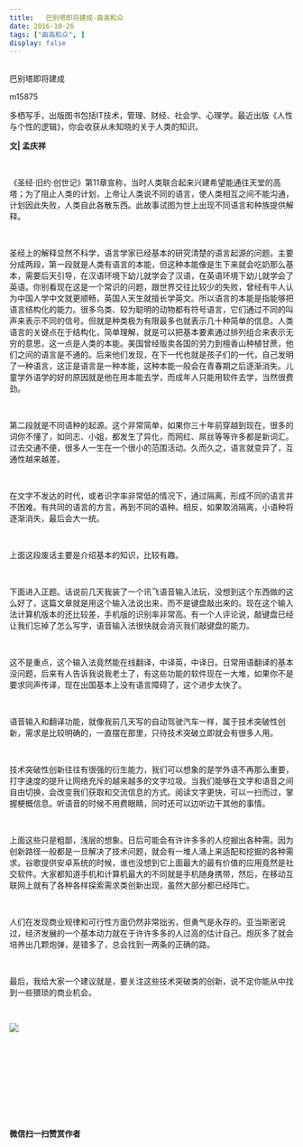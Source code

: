 ```yaml
---
title:   巴别塔即将建成-曲高和众
date: 2016-10-26
tags: ["曲高和众", ]
display: false
---
```



## 



巴别塔即将建成




m15875




多栖写手，出版图书包括IT技术，管理、财经、社会学、心理学。最近出版《人性与个性的逻辑》，你会收获从未知晓的关于人类的知识。


**文| 孟庆祥**

&nbsp;

《<a target="_blank">圣经</a>·<a target="_blank">旧约</a>·<a target="_blank">创世记</a>》第11章宣称，当时人类联合起来兴建希望能通往天堂的高塔；为了阻止人类的计划，上帝让人类说不同的语言，使人类相互之间不能沟通，计划因此失败，人类自此各散东西。此故事试图为世上出现不同语言和种族提供解释。

&nbsp;

圣经上的解释显然不科学，语言学家已经基本的研究清楚的语言起源的问题。主要分成两段，第一段就是人类有语言的本能，但这种本能像是生下来就会吃奶那么基本，需要后天引导，在汉语环境下幼儿就学会了汉语，在英语环境下幼儿就学会了英语。你别看现在这是一个常识的问题，跟世界交往比较少的失败，曾经有牛人认为中国人学中文就更顺畅，英国人天生就擅长学英文。所以语言的本能是指能够把语言结构化的能力。很多鸟类、较为聪明的动物都有符号语言，它们通过不同的叫声来表示不同的信号。但就是种类极为有限最多也就表示几十种简单的信息。人类语言的关键点在于结构化，简单理解，就是可以把基本要素通过排列组合来表示无穷的意思，这一点是人类的本能。美国曾经贩卖各国的劳力到檀香山种植甘蔗，他们之间的语言是不通的。后来他们发现，在下一代也就是孩子们的一代，自己发明了一种语言，这正是语言是一种本能，这种本能一般会在青春期之后逐渐消失。儿童学外语学的好的原因就是他在用本能去学，而成年人只能用软件去学，当然很费劲。

&nbsp;

第二段就是不同语种的起源。这个非常简单，如果你三十年前穿越到现在，很多的词你不懂了，如同志、小姐，都发生了异化，而网红、屌丝等等许多都是新词汇。过去交通不便，很多人一生在一个很小的范围活动。久而久之，语言就变异了，互通性越来越差。

&nbsp;

在文字不发达的时代，或者识字率非常低的情况下，通过隔离，形成不同的语言并不困难。有共同的语言的方言，再到不同的语种。相反，如果取消隔离，小语种将逐渐消失，最后会大一统。

&nbsp;

上面这段废话主要是介绍基本的知识，比较有趣。

&nbsp;

下面进入正题。话说前几天我装了一个讯飞语音输入法玩，没想到这个东西做的这么好了，这篇文章就是用这个输入法说出来，而不是键盘敲出来的。现在这个输入法计算机版本的还比较差，手机版的识别率非常高。有一个人评论说，敲键盘已经让我们忘掉了怎么写字，语音输入法很快就会消灭我们敲键盘的能力。

&nbsp;

这不是重点，这个输入法竟然能在线翻译，中译英，中译日。日常用语翻译的基本没问题，后来有人告诉我说我老土了，有这些功能的软件现在一大堆，如果你不是要求同声传译，现在出国基本上没有语言障碍了，这个进步太快了。

&nbsp;

语音输入和翻译功能，就像我前几天写的自动驾驶汽车一样，属于技术突破性创新，需求是比较明确的，一直摆在那里，只待技术突破立即就会有很多人用。

&nbsp;

技术突破性创新往往有很强的衍生能力，我们可以想象的是学外语不再那么重要，打字速度的提升让网络充斥的越来越多的文字垃圾。当我们能够在文字和语音之间自由切换，会改变我们获取和交流信息的方式。阅读文字更快，可以一扫而过，掌握梗概信息。听语音的时候不用费眼睛，同时还可以边听边干其他的事情。

&nbsp;

上面这些只是粗鄙，浅层的想象。日后可能会有许许多多的人挖掘出各种需。因为创新路径一般都是一旦解决了技术问题，就会有一堆人涌上来适配和挖掘的各种需求。谷歌提供安卓系统的时候，谁也没想到它上面最大的最有价值的应用竟然是社交软件。大家都知道手机和计算机最大的不同就是手机随身携带，然后，在移动互联网上就有了各种各样探索需求类创新出现，虽然大部分都已经阵亡。

&nbsp;

人们在发现商业规律和可行性方面仍然非常拙劣，但勇气是永存的。亚当斯密说过，经济发展的一个基本动力就在于许许多多的人过高的估计自己。炮灰多了就会培养出几颗炮弹，是错多了，总会找到一两条的正确的路。

&nbsp;

最后，我给大家一个建议就是，要关注这些技术突破类的创新，说不定你能从中找到一些猥琐的商业机会。

&nbsp;

<img data-s="300,640" data-type="jpeg" src="http://mmbiz.qpic.cn/mmbiz/fxGMiaL5Zj1gAtMBdoRAfrkfBNF0WEAG9elY136EMERA8zleoqyibsc68mLpoiagDqkzcRhEo0psRuCqoQbcWg52w/0?wx_fmt=jpeg" data-ratio="1" data-w="430"/>



&nbsp;

&nbsp;

&nbsp;

&nbsp;

&nbsp;




**微信扫一扫赞赏作者**